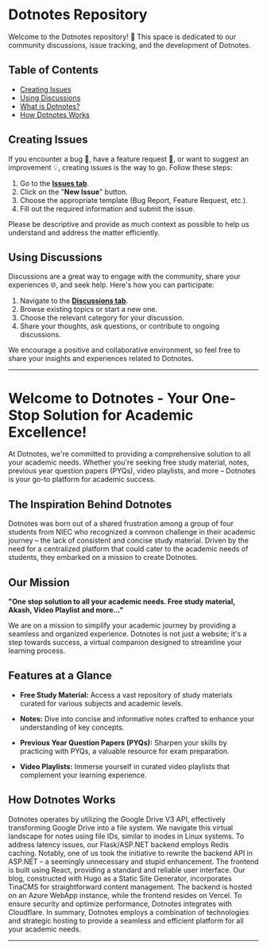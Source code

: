 # Dotnotes Repository

Welcome to the Dotnotes repository! 🚀 This space is dedicated to our community discussions, issue tracking, and the development of Dotnotes.

## Table of Contents

- [Creating Issues](#creating-issues)
- [Using Discussions](#using-discussions)
- [What is Dotnotes?](#the-inspiration-behind-dotnotes)
- [How Dotnotes Works](#how-dotnotes-works)

## Creating Issues

If you encounter a bug 🐞, have a feature request 🚀, or want to suggest an improvement 💡, creating issues is the way to go. Follow these steps:

1. Go to the [**Issues tab**](../../issues).
2. Click on the "**New Issue**" button.
3. Choose the appropriate template (Bug Report, Feature Request, etc.).
4. Fill out the required information and submit the issue.

Please be descriptive and provide as much context as possible to help us understand and address the matter efficiently.

## Using Discussions

Discussions are a great way to engage with the community, share your experiences 🌐, and seek help. Here's how you can participate:

1. Navigate to the [**Discussions tab**](../../discussions).
2. Browse existing topics or start a new one.
3. Choose the relevant category for your discussion.
4. Share your thoughts, ask questions, or contribute to ongoing discussions.

We encourage a positive and collaborative environment, so feel free to share your insights and experiences related to Dotnotes.

---

# Welcome to Dotnotes - Your One-Stop Solution for Academic Excellence!

At Dotnotes, we're committed to providing a comprehensive solution to all your academic needs. Whether you're seeking free study material, notes, previous year question papers (PYQs), video playlists, and more – Dotnotes is your go-to platform for academic success.

## The Inspiration Behind Dotnotes

Dotnotes was born out of a shared frustration among a group of four students from NIEC who recognized a common challenge in their academic journey – the lack of consistent and concise study material. Driven by the need for a centralized platform that could cater to the academic needs of students, they embarked on a mission to create Dotnotes.

## Our Mission

**"One stop solution to all your academic needs. Free study material, Akash, Video Playlist and more..."**

We are on a mission to simplify your academic journey by providing a seamless and organized experience. Dotnotes is not just a website; it's a step towards success, a virtual companion designed to streamline your learning process.

## Features at a Glance

- **Free Study Material:** Access a vast repository of study materials curated for various subjects and academic levels.

- **Notes:** Dive into concise and informative notes crafted to enhance your understanding of key concepts.

- **Previous Year Question Papers (PYQs):** Sharpen your skills by practicing with PYQs, a valuable resource for exam preparation.

- **Video Playlists:** Immerse yourself in curated video playlists that complement your learning experience.

## How Dotnotes Works

Dotnotes operates by utilizing the Google Drive V3 API, effectively transforming Google Drive into a file system. We navigate this virtual landscape for notes using file IDs, similar to inodes in Linux systems. To address latency issues, our Flask/ASP.NET backend employs Redis caching. Notably, one of us took the initiative to rewrite the backend API in ASP.NET – a seemingly unnecessary and stupid enhancement. The frontend is built using React, providing a standard and reliable user interface. Our blog, constructed with Hugo as a Static Site Generator, incorporates TinaCMS for straightforward content management. The backend is hosted on an Azure WebApp instance, while the frontend resides on Vercel. To ensure security and optimize performance, Dotnotes integrates with Cloudflare. In summary, Dotnotes employs a combination of technologies and strategic hosting to provide a seamless and efficient platform for all your academic needs.

---
